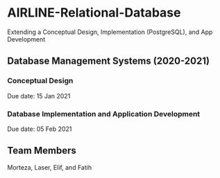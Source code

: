 # AIRLINE-Relational-Database
Extending a Conceptual Design, Implementation (PostgreSQL), and App Development

## Database Management Systems (2020-2021)
### Conceptual Design
Due date: 15 Jan 2021
### Database Implementation and Application Development
Due date: 05 Feb 2021

## Team Members
Morteza,
Laser,
Elif, and
Fatih
